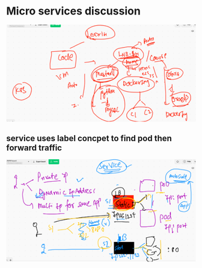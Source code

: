 # Micro services discussion 

<img src="mc.png">

## service uses label concpet to find pod then forward traffic 

<img src="svc.png">

